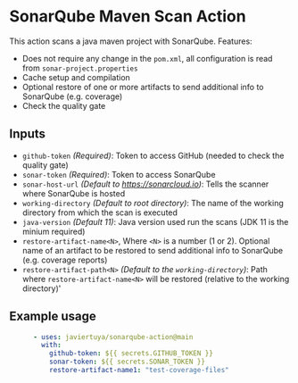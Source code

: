 # SonarQube Maven Scan Action

This action scans a java maven project with SonarQube. Features:
- Does not require any change in the `pom.xml`, all configuration is read from `sonar-project.properties`
- Cache setup and compilation
- Optional restore of one or more artifacts to send additional info to SonarQube (e.g. coverage)
- Check the quality gate

## Inputs

- `github-token` *(Required)*: Token to access GitHub (needed to check the quality gate)
- `sonar-token` *(Required)*: Token to access SonarQube
- `sonar-host-url` *(Default to https://sonarcloud.io)*: Tells the scanner where SonarQube is hosted
- `working-directory` *(Default to root directory)*: The name of the working directory from which the scan is executed
- `java-version` *(Default 11)*: Java version used run the scans (JDK 11 is the minium required)
- `restore-artifact-name<N>`, Where `<N>` is a number (1 or 2). Optional name of an artifact to be restored to send additional info to SonarQube (e.g. coverage reports)
- `restore-artifact-path<N>` *(Default to the `working-directory`)*: Path where `restore-artifact-name<N>` will be restored (relative to the working directory)'

## Example usage

```yaml
      - uses: javiertuya/sonarqube-action@main
        with: 
          github-token: ${{ secrets.GITHUB_TOKEN }}
          sonar-token: ${{ secrets.SONAR_TOKEN }}
          restore-artifact-name1: "test-coverage-files"
```
